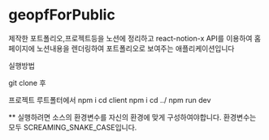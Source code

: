# geopfForPublic
제작한 포트폴리오,프로젝트등을 노션에 정리하고  react-notion-x API를 이용하여 홈페이지에 노션내용을 렌더링하여 포트폴리오로 보여주는 애플리케이션입니다

실행방법

git clone 후

프로젝트 루트폴터에서
npm i 
cd client
npm i
cd ../
npm run dev

** 실행하려면 소스의 환경변수를 자신의 환경에 맞게 구성하여야합니다. 환경변수는 모두 SCREAMING_SNAKE_CASE입니다.
